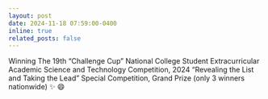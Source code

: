 ```yaml
---
layout: post
date: 2024-11-18 07:59:00-0400
inline: true
related_posts: false
---
```


Winning The 19th “Challenge Cup” National College Student Extracurricular Academic Science and Technology Competition, 2024 “Revealing the List and Taking the Lead” Special Competition, Grand Prize (only 3 winners nationwide) :sparkles: :smile:
